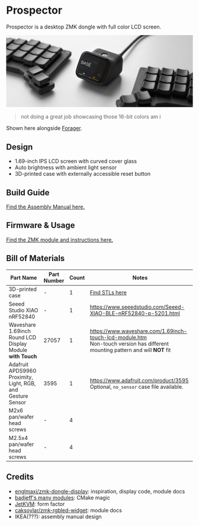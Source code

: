 # Prospector

Prospector is a desktop ZMK dongle with full color LCD screen.

![Prospector between split keyboards on white background](/docs/images/prospector_hero2.jpg)

> not doing a great job showcasing those 16-bit colors am i

Shown here alongside [Forager](https://github.com/carrefinho/forager).

## Design

- 1.69-inch IPS LCD screen with curved cover glass
- Auto brightness with ambient light sensor
- 3D-printed case with externally accessible reset button

## Build Guide

[Find the Assembly Manual here.](/docs/prospector_assembly_manual.jpg)

## Firmware & Usage

[Find the ZMK module and instructions here.](https://github.com/carrefinho/prospector-zmk-module)

## Bill of Materials

| Part Name | Part Number | Count | Notes |
| --------- | ----------- | ----- | ----- |
| 3D-printed case | - | 1 | [Find STLs here](./case/) |
| Seeed Studio XIAO nRF52840 | - | 1 | https://www.seeedstudio.com/Seeed-XIAO-BLE-nRF52840-p-5201.html |
| Waveshare 1.69inch Round LCD Display Module **with Touch** | 27057 | 1 | https://www.waveshare.com/1.69inch-touch-lcd-module.htm<br>Non-touch version has different mounting pattern and will **NOT** fit|
| Adafruit APDS9960 Proximity, Light, RGB, and Gesture Sensor | 3595 | 1 | https://www.adafruit.com/product/3595<br>Optional, `no_sensor` case file available. |
| M2x6 pan/wafer head screws | - | 4 |  |
| M2.5x4 pan/wafer head screws | - | 4 |  |

## Credits

- [englmaxi\/zmk-dongle-display](https://github.com/englmaxi/zmk-dongle-display): inspiration, display code, module docs
- [badjeff's many modules](https://github.com/badjeff): CMake magic
- [JetKVM](https://jetkvm.com/): form factor
- [caksoylar\/zmk-rgbled-widget](https://github.com/caksoylar/zmk-rgbled-widget): module docs
- IKEA(???): assembly manual design
